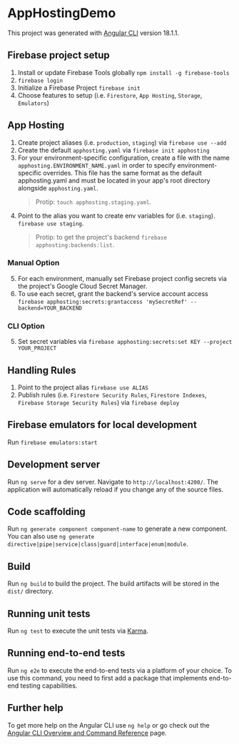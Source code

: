 # AppHostingDemo

This project was generated with [Angular CLI](https://github.com/angular/angular-cli) version 18.1.1.

## Firebase project setup

1. Install or update Firebase Tools globally `npm install -g firebase-tools`
2. `firebase login`
3. Initialize a Firebase Project `firebase init`
4. Choose features to setup (i.e. `Firestore`, `App Hosting`, `Storage`, `Emulators`)

## App Hosting

1. Create project aliases (i.e. `production`, `staging`) via `firebase use --add`
2. Create the default `apphosting.yaml` via `firebase init apphosting`
3. For your environment-specific configuration, create a file with the name `apphosting.ENVIRONMENT_NAME.yaml` in order to specify environment-specific overrides. This file has the same format as the default apphosting.yaml and must be located in your app's root directory alongside `apphosting.yaml`.
   > Protip: `touch apphosting.staging.yaml`.
4. Point to the alias you want to create env variables for (i.e. `staging`). `firebase use staging`.
   > Protip: to get the project's backend `firebase apphosting:backends:list`.

### Manual Option

5. For each environment, manually set Firebase project config secrets via the project's Google Cloud Secret Manager.
6. To use each secret, grant the backend's service account access `firebase apphosting:secrets:grantaccess 'mySecretRef' --backend=YOUR_BACKEND`

### CLI Option

5. Set secret variables via `firebase apphosting:secrets:set KEY --project YOUR_PROJECT`

## Handling Rules

1. Point to the project alias `firebase use ALIAS`
2. Publish rules (i.e. `Firestore Security Rules`, `Firestore Indexes`, `Firebase Storage Security Rules`) via `firebase deploy`

## Firebase emulators for local development

Run `firebase emulators:start`

## Development server

Run `ng serve` for a dev server. Navigate to `http://localhost:4200/`. The application will automatically reload if you change any of the source files.

## Code scaffolding

Run `ng generate component component-name` to generate a new component. You can also use `ng generate directive|pipe|service|class|guard|interface|enum|module`.

## Build

Run `ng build` to build the project. The build artifacts will be stored in the `dist/` directory.

## Running unit tests

Run `ng test` to execute the unit tests via [Karma](https://karma-runner.github.io).

## Running end-to-end tests

Run `ng e2e` to execute the end-to-end tests via a platform of your choice. To use this command, you need to first add a package that implements end-to-end testing capabilities.

## Further help

To get more help on the Angular CLI use `ng help` or go check out the [Angular CLI Overview and Command Reference](https://angular.dev/tools/cli) page.

